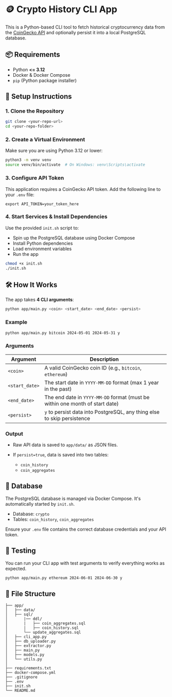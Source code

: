 # 🪙 Crypto History CLI App

This is a Python-based CLI tool to fetch historical cryptocurrency data from the [CoinGecko API](https://www.coingecko.com/en/api) and optionally persist it into a local PostgreSQL database.

## 📦 Requirements

* Python **<= 3.12**
* Docker & Docker Compose
* `pip` (Python package installer)

## 🚀 Setup Instructions

### 1. Clone the Repository

```bash
git clone <your-repo-url>
cd <your-repo-folder>
```

### 2. Create a Virtual Environment

Make sure you are using Python 3.12 or lower:

```bash
python3 -m venv venv
source venv/bin/activate  # On Windows: venv\Scripts\activate
```

### 3. Configure API Token

This application requires a CoinGecko API token. Add the following line to your `.env` file:

```env
export API_TOKEN=your_token_here
```

### 4. Start Services & Install Dependencies

Use the provided `init.sh` script to:

* Spin up the PostgreSQL database using Docker Compose
* Install Python dependencies
* Load environment variables
* Run the app

```bash
chmod +x init.sh
./init.sh
```

## 🛠 How It Works

The app takes **4 CLI arguments**:

```bash
python app/main.py <coin> <start_date> <end_date> <persist>
```

### Example

```bash
python app/main.py bitcoin 2024-05-01 2024-05-31 y
```

### Arguments

| Argument       | Description                                                                  |
| -------------- | ---------------------------------------------------------------------------- |
| `<coin>`       | A valid CoinGecko coin ID (e.g., `bitcoin`, `ethereum`)                      |
| `<start_date>` | The start date in `YYYY-MM-DD` format (max 1 year in the past)               |
| `<end_date>`   | The end date in `YYYY-MM-DD` format (must be within one month of start date) |
| `<persist>`    | `y` to persist data into PostgreSQL, any thing else to skip persistence      |

### Output

* Raw API data is saved to `app/data/` as JSON files.
* If `persist=true`, data is saved into two tables:

  * `coin_history`
  * `coin_aggregates`

## 💃 Database

The PostgreSQL database is managed via Docker Compose. It's automatically started by `init.sh`.

* Database: `crypto`
* Tables: `coin_history`, `coin_aggregates`

Ensure your `.env` file contains the correct database credentials and your API token.

## 🔪 Testing

You can run your CLI app with test arguments to verify everything works as expected.

```bash
python app/main.py ethereum 2024-06-01 2024-06-30 y
```

## 📁 File Structure

```
├── app/
│   ├── data/
│   ├── sql/                 
│       |── ddl/
│       |   ├── coin_aggregates.sql
│       |   ├── coin_history.sql
│       └── update_aggregates.sql
│   ├── cli_app.py
│   ├── db_uploader.py
│   ├── extractor.py
│   ├── main.py
│   ├── models.py
│   └── utils.py
│ 
├── requirements.txt
├── docker-compose.yml
├── .gitignore
├── .env
├── init.sh
└── README.md
```